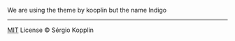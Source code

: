 We are using the theme by kooplin but the name Indigo

---

[MIT](http://kopplin.mit-license.org/) License © Sérgio Kopplin
